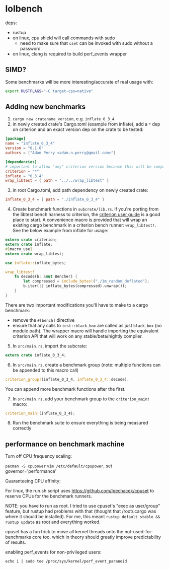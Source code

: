 # lolbench

deps:

* rustup
* on linux, cpu shield will call commands with sudo
  * need to make sure that `cset` can be invoked with sudo without a password
* on linux, clang is required to build perf_events wrapper

## SIMD?

Some benchmarks will be more interesting/accurate of real usage with:

```sh
export RUSTFLAGS="-C target-cpu=native"
```

## Adding new benchmarks

1. `cargo new cratename_version`, e.g. `inflate_0_3_4`
2. in newly created crate's Cargo.toml (example from inflate), add a `*` dep on criterion and an exact version dep on the crate to be tested:

```toml
[package]
name = "inflate_0_3_4"
version = "0.1.0"
authors = ["Adam Perry <adam.n.perry@gmail.com>"]

[dependencies]
# important to allow "any" criterion version because this will be compiled into the parent binary
criterion = "*"
inflate = "0.3.4"
wrap_libtest = { path = "../../wrap_libtest" }
```

3. in root Cargo.toml, add path dependency on newly created crate:

```toml
inflate_0_3_4 = { path = "./inflate_0_3_4" }
```

4. Create benchmark functions in `subcrate/lib.rs`. If you're porting from the libtest bench harness to criterion, the [criterion user guide](https://japaric.github.io/criterion.rs/book/criterion_rs.html) is a good place to start. A convenience macro is provided that will wrap an existing cargo benchmark in a criterion bench runner: `wrap_libtest!`. See the below example from inflate for usage:

```rs
extern crate criterion;
extern crate inflate;
#[macro_use]
extern crate wrap_libtest;

use inflate::inflate_bytes;

wrap_libtest!
    fn decode(b: &mut Bencher) {
        let compressed = include_bytes!("./1m_random_deflated");
        b.iter(|| inflate_bytes(compressed).unwrap());
    }
}
```

There are two important modifications you'll have to make to a cargo benchmark:

* remove the `#[bench]` directive
* ensure that any calls to `test::black_box` are called as just `black_box` (no module path). The wrapper macro will handle importing the equivalent criterion API that will work on any stable/beta/nightly compiler.

5. In `src/main.rs`, import the subcrate:

```rs
extern crate inflate_0_3_4;
```

6. In `src/main.rs`, create a benchmark group (note: multiple functions can be appended to this macro call)

```rs
criterion_group!(inflate_0_3_4, inflate_0_3_4::decode);
```

You can append more benchmark functions after the first.

7. In `src/main.rs`, add your benchmark group to the `criterion_main!` macro:

```rs
criterion_main!(inflate_0_3_4);
```

8. Run the benchmark suite to ensure everything is being measured correctly


## performance on benchmark machine

Turn off CPU frequency scaling:

`pacman -S cpupower`
`vim /etc/default/cpupower`, set governor='performance'

Guaranteeing CPU affinity:

For linux, the run.sh script uses https://github.com/lpechacek/cpuset to reserve CPUs for the benchmark runners.

NOTE: you have to run as root. I tried to use cpuset's "exec as user/group" feature, but rustup had problems with that (thought that /root/.cargo was where it should be installed). For me, this meant `rustup default stable && rustup update` as root and everything worked.

cpuset has a fun trick to move all kernel threads onto the not-used-for-benchmarks core too, which in theory should greatly improve predictability of results.

enabling perf_events for non-privileged users:

`echo 1 | sudo tee /proc/sys/kernel/perf_event_paranoid`

